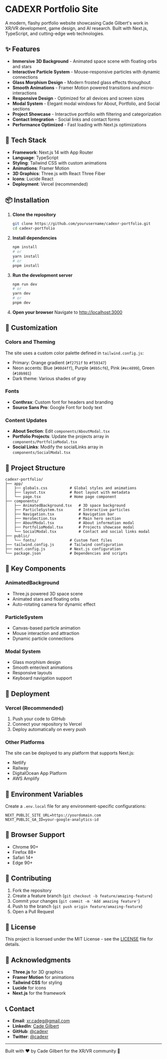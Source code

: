# CADEXR Portfolio Site

A modern, flashy portfolio website showcasing Cade Gilbert's work in XR/VR development, game design, and AI research. Built with Next.js, TypeScript, and cutting-edge web technologies.

## ✨ Features

- **Immersive 3D Background** - Animated space scene with floating orbs and stars
- **Interactive Particle System** - Mouse-responsive particles with dynamic connections
- **Glass Morphism Design** - Modern frosted glass effects throughout
- **Smooth Animations** - Framer Motion powered transitions and micro-interactions
- **Responsive Design** - Optimized for all devices and screen sizes
- **Modal System** - Elegant modal windows for About, Portfolio, and Social sections
- **Project Showcase** - Interactive portfolio with filtering and categorization
- **Contact Integration** - Social links and contact forms
- **Performance Optimized** - Fast loading with Next.js optimizations

## 🚀 Tech Stack

- **Framework**: Next.js 14 with App Router
- **Language**: TypeScript
- **Styling**: Tailwind CSS with custom animations
- **Animations**: Framer Motion
- **3D Graphics**: Three.js with React Three Fiber
- **Icons**: Lucide React
- **Deployment**: Vercel (recommended)

## 📦 Installation

1. **Clone the repository**
   ```bash
   git clone https://github.com/yourusername/cadexr-portfolio.git
   cd cadexr-portfolio
   ```

2. **Install dependencies**
   ```bash
   npm install
   # or
   yarn install
   # or
   pnpm install
   ```

3. **Run the development server**
   ```bash
   npm run dev
   # or
   yarn dev
   # or
   pnpm dev
   ```

4. **Open your browser**
   Navigate to [http://localhost:3000](http://localhost:3000)

## 🎨 Customization

### Colors and Theming
The site uses a custom color palette defined in `tailwind.config.js`:
- Primary: Orange gradient (`#f2751f` to `#f59347`)
- Neon accents: Blue (`#00d4ff`), Purple (`#8b5cf6`), Pink (`#ec4899`), Green (`#10b981`)
- Dark theme: Various shades of gray

### Fonts
- **Conthrax**: Custom font for headers and branding
- **Source Sans Pro**: Google Font for body text

### Content Updates
- **About Section**: Edit `components/AboutModal.tsx`
- **Portfolio Projects**: Update the projects array in `components/PortfolioModal.tsx`
- **Social Links**: Modify the socialLinks array in `components/SocialModal.tsx`

## 📁 Project Structure

```
cadexr-portfolio/
├── app/
│   ├── globals.css          # Global styles and animations
│   ├── layout.tsx           # Root layout with metadata
│   └── page.tsx             # Home page component
├── components/
│   ├── AnimatedBackground.tsx   # 3D space background
│   ├── ParticleSystem.tsx       # Interactive particles
│   ├── Navigation.tsx           # Navigation bar
│   ├── HeroSection.tsx          # Main hero section
│   ├── AboutModal.tsx           # About information modal
│   ├── PortfolioModal.tsx       # Projects showcase modal
│   └── SocialModal.tsx          # Contact and social links modal
├── public/
│   └── fonts/               # Custom font files
├── tailwind.config.js       # Tailwind configuration
├── next.config.js           # Next.js configuration
└── package.json             # Dependencies and scripts
```

## 🎯 Key Components

### AnimatedBackground
- Three.js powered 3D space scene
- Animated stars and floating orbs
- Auto-rotating camera for dynamic effect

### ParticleSystem
- Canvas-based particle animation
- Mouse interaction and attraction
- Dynamic particle connections

### Modal System
- Glass morphism design
- Smooth enter/exit animations
- Responsive layouts
- Keyboard navigation support

## 🚀 Deployment

### Vercel (Recommended)
1. Push your code to GitHub
2. Connect your repository to Vercel
3. Deploy automatically on every push

### Other Platforms
The site can be deployed to any platform that supports Next.js:
- Netlify
- Railway
- DigitalOcean App Platform
- AWS Amplify

## 🔧 Environment Variables

Create a `.env.local` file for any environment-specific configurations:

```env
NEXT_PUBLIC_SITE_URL=https://yourdomain.com
NEXT_PUBLIC_GA_ID=your-google-analytics-id
```

## 📱 Browser Support

- Chrome 90+
- Firefox 88+
- Safari 14+
- Edge 90+

## 🤝 Contributing

1. Fork the repository
2. Create a feature branch (`git checkout -b feature/amazing-feature`)
3. Commit your changes (`git commit -m 'Add amazing feature'`)
4. Push to the branch (`git push origin feature/amazing-feature`)
5. Open a Pull Request

## 📄 License

This project is licensed under the MIT License - see the [LICENSE](LICENSE) file for details.

## 🙏 Acknowledgments

- **Three.js** for 3D graphics
- **Framer Motion** for animations
- **Tailwind CSS** for styling
- **Lucide** for icons
- **Next.js** for the framework

## 📞 Contact

- **Email**: xr.cadeg@gmail.com
- **LinkedIn**: [Cade Gilbert](https://linkedin.com/in/cadegilbert)
- **GitHub**: [@cadexr](https://github.com/cadexr)
- **Twitter**: [@cadexr](https://twitter.com/cadexr)

---

Built with ❤️ by Cade Gilbert for the XR/VR community 🚀
